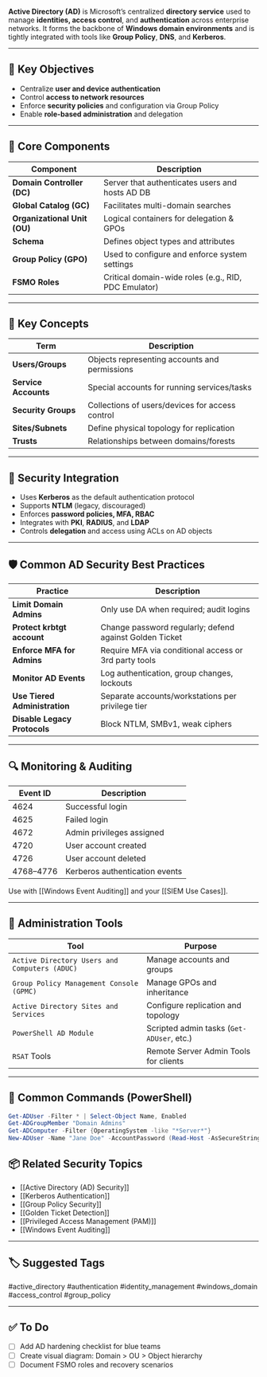 **Active Directory (AD)** is Microsoft’s centralized **directory service** used to manage **identities, access control**, and **authentication** across enterprise networks. It forms the backbone of **Windows domain environments** and is tightly integrated with tools like **Group Policy**, **DNS**, and **Kerberos**.

---

## 🎯 Key Objectives

- Centralize **user and device authentication**
- Control **access to network resources**
- Enforce **security policies** and configuration via Group Policy
- Enable **role-based administration** and delegation

---

## 🧱 Core Components

| Component           | Description                                           |
|---------------------|-------------------------------------------------------|
| **Domain Controller (DC)** | Server that authenticates users and hosts AD DB |
| **Global Catalog (GC)**    | Facilitates multi-domain searches               |
| **Organizational Unit (OU)** | Logical containers for delegation & GPOs    |
| **Schema**          | Defines object types and attributes                   |
| **Group Policy (GPO)**| Used to configure and enforce system settings       |
| **FSMO Roles**       | Critical domain-wide roles (e.g., RID, PDC Emulator) |

---

## 🧠 Key Concepts

| Term              | Description                                      |
|-------------------|--------------------------------------------------|
| **Users/Groups**  | Objects representing accounts and permissions    |
| **Service Accounts**| Special accounts for running services/tasks    |
| **Security Groups** | Collections of users/devices for access control|
| **Sites/Subnets** | Define physical topology for replication         |
| **Trusts**         | Relationships between domains/forests           |

---

## 🔐 Security Integration

- Uses **Kerberos** as the default authentication protocol  
- Supports **NTLM** (legacy, discouraged)  
- Enforces **password policies, MFA, RBAC**  
- Integrates with **PKI**, **RADIUS**, and **LDAP**  
- Controls **delegation** and access using ACLs on AD objects

---

## 🛡 Common AD Security Best Practices

| Practice                     | Description                                 |
|------------------------------|---------------------------------------------|
| **Limit Domain Admins**      | Only use DA when required; audit logins     |
| **Protect krbtgt account**   | Change password regularly; defend against Golden Ticket |
| **Enforce MFA for Admins**   | Require MFA via conditional access or 3rd party tools |
| **Monitor AD Events**        | Log authentication, group changes, lockouts |
| **Use Tiered Administration**| Separate accounts/workstations per privilege tier |
| **Disable Legacy Protocols** | Block NTLM, SMBv1, weak ciphers              |

---

## 🔍 Monitoring & Auditing

| Event ID | Description                           |
|----------|----------------------------------------|
| 4624     | Successful login                       |
| 4625     | Failed login                           |
| 4672     | Admin privileges assigned              |
| 4720     | User account created                   |
| 4726     | User account deleted                   |
| 4768–4776| Kerberos authentication events         |

Use with [[Windows Event Auditing]] and your [[SIEM Use Cases]].

---

## 🧰 Administration Tools

| Tool                  | Purpose                                     |
|------------------------|---------------------------------------------|
| `Active Directory Users and Computers (ADUC)` | Manage accounts and groups |
| `Group Policy Management Console (GPMC)`     | Manage GPOs and inheritance |
| `Active Directory Sites and Services`        | Configure replication and topology |
| `PowerShell AD Module`                       | Scripted admin tasks (`Get-ADUser`, etc.) |
| `RSAT` Tools                                 | Remote Server Admin Tools for clients |

---

## 🧪 Common Commands (PowerShell)

```powershell
Get-ADUser -Filter * | Select-Object Name, Enabled
Get-ADGroupMember "Domain Admins"
Get-ADComputer -Filter {OperatingSystem -like "*Server*"}
New-ADUser -Name "Jane Doe" -AccountPassword (Read-Host -AsSecureString)
```

## 📦 Related Security Topics

- [[Active Directory (AD) Security]]
- [[Kerberos Authentication]]
- [[Group Policy Security]]
- [[Golden Ticket Detection]]
- [[Privileged Access Management (PAM)]]
- [[Windows Event Auditing]]

---

## 🏷 Suggested Tags

#active_directory #authentication #identity_management #windows_domain #access_control #group_policy

---

## ✅ To Do

- [ ]  Add AD hardening checklist for blue teams
- [ ]  Create visual diagram: Domain > OU > Object hierarchy
- [ ]  Document FSMO roles and recovery scenarios
